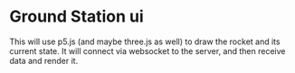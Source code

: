 # Ground Station ui

This will use p5.js (and maybe three.js as well) to draw the rocket and its current state. It will connect via websocket to the server, and then receive data and render it.
